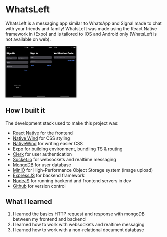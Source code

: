 # WhatsLeft
WhatsLeft is a messaging app similar to WhatsApp and Signal made to chat with your friends and family! WhatsLeft was made using the React Native framework in (Expo) and is tailored to IOS and Android only (WhatsLeft is not available on web).
<div style="display: flex; flex-direction: row">
  <img src='images/img2.JPG' height="30%" width="15%" />
  <img src='images/img1.JPG' height="30%" width="15%" />
  <img src='images/img3.JPG' height="30%" width="15%" />
</div>

## How I built it
The development stack used to make this project was:

* [React Native](https://reactnative.dev/) for the frontend <br>
* [Native Wind](https://www.nativewind.dev/) for CSS styling<br>
* [NativeWind](https://www.nativewind.dev/) for writing easier CSS<br>
* [Expo](https://expo.dev/) for building environment, bundling TS & routing<br>
* [Clerk](https://clerk.com/) for user authentication<br>
* [Socket.io](https://socket.io/) for websockets and realtime messaging<br>
* [MongoDB](https://www.mongodb.com/) for user database<br>
* [MinIO](https://min.io/) for High-Performance Object Storage system (image upload)<br>
* [ExpressJS](https://expressjs.com/) for backend framework<br>
* [NodeJS](https://nodejs.org/en) for running backend and frontend servers in dev<br>
* [Github](https://github.com/) for version control<br>

## What I learned
1. I learned the basics HTTP request and response with mongoDB between my frontend and backend<br>
2. I learned how to work with websockets and realtime messaging<br>
3. I learned how to work with a non-relational document database<br>
